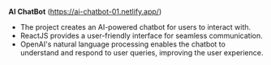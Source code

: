 **AI ChatBot**
(https://ai-chatbot-01.netlify.app/)
- The project creates an AI-powered chatbot for users to interact with.
- ReactJS provides a user-friendly interface for seamless communication.
- OpenAI's natural language processing enables the chatbot to understand and respond to user queries, improving the user experience.


